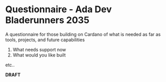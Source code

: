 # Questionnaire - Ada Dev Bladerunners 2035
A questionnaire for those building on Cardano of what is needed as far as tools, projects, and future capabilities

1. What needs support now
2. What would you like built

etc..

**DRAFT**